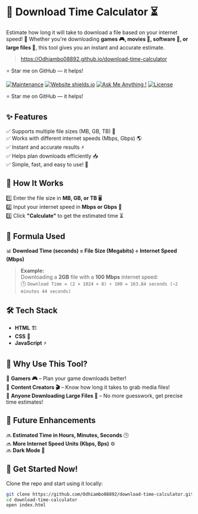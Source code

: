 
# 🚀 Download Time Calculator ⏳ 

Estimate how long it will take to download a file based on your internet speed! 🎯 Whether you're downloading **games 🎮, movies 🎥, software 💾, or large files 📂**, this tool gives you an instant and accurate estimate. 

> https://Odhiambo08892.github.io/download-time-calculator


:star: Star me on GitHub — it helps!

[![Maintenance](https://img.shields.io/badge/maintained-yes-green.svg)](https://github.com/Odhiambo08892/Odhiambo08892.github.io/commits/master)
[![Website shields.io](https://img.shields.io/badge/website-up-yellow)](http://Odhiambo08892.github.io/)
[![Ask Me Anything !](https://img.shields.io/badge/ask%20me-linkedin-1abc9c.svg)](https://www.linkedin.com/in/stanley-odhiambo-8ab497292/)
[![License](http://img.shields.io/:license-mit-blue.svg?style=flat-square)](http://badges.mit-license.org)

:star: Star me on GitHub — it helps!
## ✨ Features  
✅ Supports multiple file sizes (MB, GB, TB) 📁  
✅ Works with different internet speeds (Mbps, Gbps) 🌎  
✅ Instant and accurate results ⚡  
✅ Helps plan downloads efficiently 📥  
✅ Simple, fast, and easy to use! 🚀  

## 🔢 How It Works  
1️⃣ Enter the file size in **MB, GB, or TB** 🖥️  
2️⃣ Input your internet speed in **Mbps or Gbps** 📡  
3️⃣ Click **"Calculate"** to get the estimated time ⏳  

## 🧮 Formula Used  
📊 **Download Time (seconds) = File Size (Megabits) ÷ Internet Speed (Mbps)**  

> **Example:**  
> Downloading a **2GB** file with a **100 Mbps** internet speed:  
> 🕒 `Download Time = (2 × 1024 × 8) ÷ 100 = 163.84 seconds (~2 minutes 44 seconds)`

## 🛠️ Tech Stack  
- **HTML** 🏗️  
- **CSS** 🎨  
- **JavaScript** ⚡  

## 🎯 Why Use This Tool?  
🔹 **Gamers 🎮** – Plan your game downloads better!  
🔹 **Content Creators 🎬** – Know how long it takes to grab media files!  
🔹 **Anyone Downloading Large Files 📂** – No more guesswork, get precise time estimates!  

## 📌 Future Enhancements  
🔜 **Estimated Time in Hours, Minutes, Seconds** 🕒  
🔜 **More Internet Speed Units (Kbps, Bps)** ⚙️  
🔜 **Dark Mode 🌙**  

## 📩 Get Started Now!  
Clone the repo and start using it locally:  

```sh
git clone https://github.com/Odhiambo08892/download-time-calculator.git
cd download-time-calculator
open index.html
 
